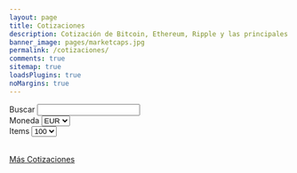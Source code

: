 ```yaml
---
layout: page
title: Cotizaciones
description: Cotización de Bitcoin, Ethereum, Ripple y las principales criptomonedas en el mercado.
banner_image: pages/marketcaps.jpg
permalink: /cotizaciones/
comments: true
sitemap: true
loadsPlugins: true
noMargins: true
---
```


<div class="marketcaps-table-top">
    <div class="marketcaps-table-filter">
        <label>
            Buscar
            <input type="search" id="marketcaps-filter-input">
        </label>    
    </div>
    <div class="marketcaps-table-currency">
        <label>
            Moneda
            <select id="marketcaps-currency-select"><option value="EUR">EUR</option><option value="USD">USD</option><option value="BTC">BTC</option><option value="ETH">ETH</option></select>
        </label>
    </div>
    <div class="marketcaps-table-pagelength">
        <label>
            Items
            <select id="marketcaps-pagelength-select"><option value="10">10</option><option value="25">25</option><option value="50">50</option><option selected="selected" value="100">100</option></select>
        </label>
    </div>
</div>

<table id="marketcaps-table" class="display" width="100%"></table>

<div class="marketcaps-table-footer">
	<a href="https://coinmarketcap.com/">Más Cotizaciones</a>
</div>

<script type="text/javascript" src="{{ site.baseurl }}/js/plugins.js?{{site.time | date: '%s%N'}}"></script>

<script type="text/javascript" src="https://cdn.datatables.net/v/dt/dt-1.10.16/datatables.min.js"></script>

<script type="text/javascript" src="https://cdn.datatables.net/plug-ins/1.10.16/api/processing().js"></script>

<script type="text/javascript" src="https://cdn.datatables.net/responsive/2.2.1/js/dataTables.responsive.min.js"></script>

<script type="text/javascript" src="{{ site.baseurl }}/js/marketcaps.js?{{site.time | date: '%s%N'}}"></script>